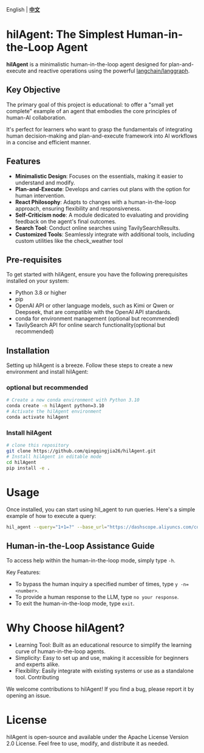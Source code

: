 English | [**中文**](https://github.com/qingqingjia26/hilAgent/blob/main/docs/README_ZH.md)

# hilAgent: The Simplest Human-in-the-Loop Agent

**hilAgent** is a minimalistic human-in-the-loop agent designed for plan-and-execute and reactive operations using the powerful [langchain/langgraph](https://github.com/hwchase17/langchain).

## Key Objective
The primary goal of this project is educational: to offer a "small yet complete" example of an agent that embodies the core principles of human-AI collaboration. 

It's perfect for learners who want to grasp the fundamentals of integrating human decision-making and plan-and-execute framework into AI workflows in a concise and efficient manner.

## Features
- **Minimalistic Design**: Focuses on the essentials, making it easier to understand and modify.
- **Plan-and-Execute**: Develops and carries out plans with the option for human intervention.
- **React Philosophy**: Adapts to changes with a human-in-the-loop approach, ensuring flexibility and responsiveness.
- **Self-Criticism node**:  A module dedicated to evaluating and providing feedback on the agent's final outcomes.
- **Search Tool**: Conduct online searches using TavilySearchResults.
- **Customized Tools**: Seamlessly integrate with additional tools, including custom utilities like the check_weather tool


## Pre-requisites
To get started with hilAgent, ensure you have the following prerequisites installed on your system:
- Python 3.8 or higher
- pip
- OpenAI API or other language models, such as Kimi or Qwen or Deepseek, that are compatible with the OpenAI API standards.
- conda for environment management (optional but recommended)
- TavilySearch API for online search functionality(optional but recommended)

## Installation
Setting up hilAgent is a breeze. Follow these steps to create a new environment and install hilAgent:

### optional but recommended
```bash 
# Create a new conda environment with Python 3.10
conda create -n hilAgent python=3.10
# Activate the hilAgent environment
conda activate hilAgent
```
### Install hilAgent
```bash
# clone this repository
git clone https://github.com/qingqingjia26/hilAgent.git
# Install hilAgent in editable mode
cd hilAgent
pip install -e .
```

# Usage
Once installed, you can start using hil_agent to run queries. Here's a simple example of how to execute a query:

```bash
hil_agent --query="1+1=?" --base_url="https://dashscope.aliyuncs.com/compatible-mode/v1" --model="qwen2.5-72b-instruct" --api_key=your-api-key 
```
## Human-in-the-Loop Assistance Guide

To access help within the human-in-the-loop mode, simply type `-h`.

Key Features:
- To bypass the human inquiry a specified number of times, type `y -n=<number>`.
- To provide a human response to the LLM, type `no your response`.
- To exit the human-in-the-loop mode, type `exit`.

# Why Choose hilAgent?
- Learning Tool: Built as an educational resource to simplify the learning curve of human-in-the-loop agents.
- Simplicity: Easy to set up and use, making it accessible for beginners and experts alike.
- Flexibility: Easily integrate with existing systems or use as a standalone tool.
Contributing

We welcome contributions to hilAgent! If you find a bug, please report it by opening an issue.

# License
hilAgent is open-source and available under the Apache License Version 2.0 License. Feel free to use, modify, and distribute it as needed.